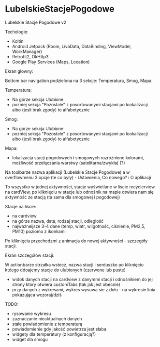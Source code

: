# LubelskieStacjePogodowe

Lubelskie Stacje Pogodowe v2

Techologie:
- Koltin
- Android Jetpack (Room, LivaData, DataBinding, ViewModel, WorkManager)
- Retrofit2, OkHttp3
- Google Play Services (Maps, Location)

Ekran głowny:

Bottom bar navigation podzielona na 3 sekcje: Temperatura, Smog, Mapa

Temperatura:
- Na górze sekcja Ulubione
- pozniej sekcja "Pozostałe" z posortowanymi stacjami po lookalizacji albo (jesli brak zgody) to alfabetycznie

Smog:
- Na górze sekcja Ulubione
- pozniej sekcja "Pozostałe" z posortowanymi stacjami po lookalizacji albo (jesli brak zgody) to alfabetycznie

Mapa:
- lokalizacja stacji pogodowych i smogowych rozróżnione kolorami, możliwość przełączania warstwy (satelitarna/zwykła) (?)

Na toolbarze nazwa aplikacji (Lubelskie Stacje Pogodowe) a w overflowmenu 3 opcje (te co były) - Ustawienia, Co nowego? i O aplikacji

To wszystko w jednej aktywności, stacje wyświetlane w liscie recyclerview na cardView, po kliknięciu w stacje lub odnośnik na mapie otwiera nam się aktywność ze stacją (ta sama dla smogowej i pogodowej)

Stacje na liście:

- na cardview
- na górze nazwa, data, rodzaj stacji, odległość
- najwazneijsze 3-4 dane (temp, wiatr, wilgotność, ciśnienie, PM2,5, PM10) poziomo z ikonkami

Po kliknięciu przechodzmi z animacja do nowej aktywności - szczegóły stacji.

Ekran szczegółów stacji:

W actionbarze strzałka wstecz, nazwa stacji i serduszko po kliknięciu któego ddoajemy stacje do ulubionych (czerwone lub puste)

- widok danych stacji na cardview z danymmi stacji i odnośnikiem do jej strony który otwiera customTabs (tak jak jest obecnie)
- przy danych z wykresami, wykres wysuwa sie z dołu - na wykresie linia pokazująca wczoraj/dziś

TODO:
- rysowanie wykresu
- zaznaczanie nieaktualnych danych
- stałe powiadomienie z temperaturą
- powiadomienie gdy jakość powietrza jest słaba
- widgety dla temperatury (z konfiguracją?)
- widget dla smogu


